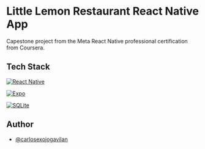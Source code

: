 # Little Lemon Restaurant React Native App

Capestone project from the Meta React Native professional certification from Coursera.

## Tech Stack

[![React Native](https://img.shields.io/badge/react_native-%2320232a.svg?style=for-the-badge&logo=react&logoColor=%2361DAFB)](https://reactnative.dev/)

[![Expo](https://img.shields.io/badge/expo-1C1E24?style=for-the-badge&logo=expo&logoColor=#D04A37)](https://expo.dev/)

[![SQLite](https://img.shields.io/badge/sqlite-%2307405e.svg?style=for-the-badge&logo=sqlite&logoColor=white)](https://expo.dev/)

## Author

- [@carlosexojogavilan](https://www.github.com/carlosexojogavilan)
